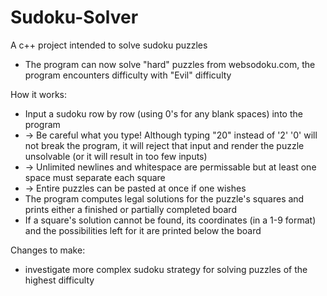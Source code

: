 Sudoku-Solver
=============

A c++ project intended to solve sudoku puzzles

* The program can now solve "hard" puzzles from websodoku.com, the program encounters difficulty with "Evil" difficulty

How it works:
* Input a sudoku row by row (using 0's for any blank spaces) into the program 
* -> Be careful what you type! Although typing "20" instead of '2' '0' will not break the program, it will reject that input and render the puzzle unsolvable (or it will result in too few inputs)
* -> Unlimited newlines and whitespace are permissable but at least one space must separate each square
* -> Entire puzzles can be pasted at once if one wishes
* The program computes legal solutions for the puzzle's squares and prints either a finished or partially completed board
* If a square's solution cannot be found, its coordinates (in a 1-9 format) and the possibilities left for it are printed below the board

Changes to make:

* investigate more complex sudoku strategy for solving puzzles of the highest difficulty

